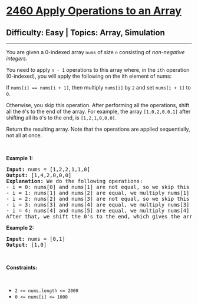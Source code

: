 # [2460 Apply Operations to an Array](https://leetcode.com/problems/apply-operations-to-an-array/description/)

## Difficulty: Easy | Topics: Array, Simulation

<hr><div><p>You are given a 0-indexed array <code>nums</code>&nbsp;of size <code>n</code> consisting of <em>non-negative integers</em>.</p>
<p>You need to apply <code>n - 1</code> operations to this array where, in the <code>ith</code> operation (0-indexed), you will apply the following on the ith element of nums:</p>
<p>If <code>nums[i] == nums[i + 1]</code>, then multiply <code>nums[i]</code> by <code>2</code> and set <code>nums[i + 1]</code> to <code>0</code>.</p>
<p>Otherwise, you skip this operation.
After performing all the operations, shift all the <code>0</code>'s to the end of the array.
For example, the array <code>[1,0,2,0,0,1]</code> after shifting all its <code>0</code>'s to the end, is <code>[1,2,1,0,0,0]</code>.</p>
<p>Return the resulting array.
Note that the operations are applied sequentially, not all at once.</p>

<p>&nbsp;</p>
<p><strong class="example">Example 1:</strong></p>

<pre style="position: relative;"><strong>Input:</strong> nums = [1,2,2,1,1,0]
<strong>Output:</strong> [1,4,2,0,0,0]
<strong>Explanation:</strong> We do the following operations:
- i = 0: nums[0] and nums[1] are not equal, so we skip this operation.
- i = 1: nums[1] and nums[2] are equal, we multiply nums[1] by 2 and change nums[2] to 0. The array becomes [1,4,0,1,1,0].
- i = 2: nums[2] and nums[3] are not equal, so we skip this operation.
- i = 3: nums[3] and nums[4] are equal, we multiply nums[3] by 2 and change nums[4] to 0. The array becomes [1,4,0,2,0,0].
- i = 4: nums[4] and nums[5] are equal, we multiply nums[4] by 2 and change nums[5] to 0. The array becomes [1,4,0,2,0,0].
After that, we shift the 0's to the end, which gives the array [1,4,2,0,0,0].
<div class="open_grepper_editor" title="Edit &amp; Save To Grepper"></div></pre>

<p><strong class="example">Example 2:</strong></p>

<pre style="position: relative;"><strong>Input:</strong> nums = [0,1]
<strong>Output:</strong> [1,0]
<div class="open_grepper_editor" title="Edit &amp; Save To Grepper"></div></pre>

<p>&nbsp;</p>
<p><strong>Constraints:</strong></p>
<br/>
<ul>
	<li><code>2 <= nums.length <= 2000</li></code>
 <li><code>0 <= nums[i] <= 1000</li></code>
</ul>
